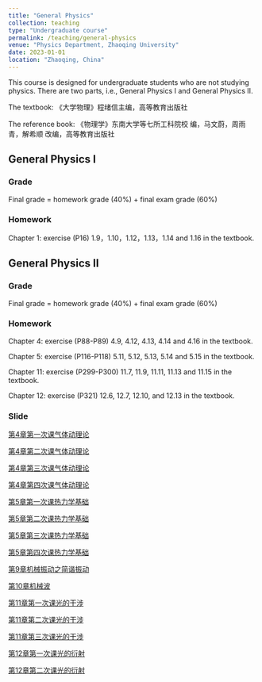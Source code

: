 ```yaml
---
title: "General Physics"
collection: teaching
type: "Undergraduate course"
permalink: /teaching/general-physics
venue: "Physics Department, Zhaoqing University"
date: 2023-01-01
location: "Zhaoqing, China"
---
```


This course is designed for undergraduate students who are not studying physics. There are two parts, i.e., General Physics I and General Physics II.

The textbook: 《大学物理》程绪信主编，高等教育出版社

The reference book: 《物理学》东南大学等七所工科院校 编，马文蔚，周雨青，解希顺 改编，高等教育出版社

## General Physics I

### Grade

Final grade = homework grade (40%) + final exam grade (60%)

### Homework

Chapter 1: exercise (P16) 1.9，1.10，1.12，1.13，1.14 and 1.16 in the textbook.

## General Physics II

### Grade

Final grade = homework grade (40%) + final exam grade (60%)

### Homework

Chapter 4: exercise (P88-P89) 4.9, 4.12, 4.13, 4.14 and 4.16 in the textbook.

Chapter 5: exercise (P116-P118) 5.11, 5.12, 5.13, 5.14 and 5.15 in the textbook.

Chapter 11: exercise (P299-P300) 11.7, 11.9, 11.11, 11.13 and 11.15 in the textbook.

Chapter 12: exercise (P321) 12.6, 12.7, 12.10, and 12.13 in the textbook.

### Slide

[第4章第一次课气体动理论](https://shuailiu1990.github.io/files/general-physics-ii/第4章第一次课气体动理论.pdf)

[第4章第二次课气体动理论](https://shuailiu1990.github.io/files/general-physics-ii/第4章第二次课气体动理论.pdf)

[第4章第三次课气体动理论](https://shuailiu1990.github.io/files/general-physics-ii/第4章第三次课气体动理论.pdf)

[第4章第四次课气体动理论](https://shuailiu1990.github.io/files/general-physics-ii/第4章第四次课气体动理论.pdf)

[第5章第一次课热力学基础](https://shuailiu1990.github.io/files/general-physics-ii/第5章第一次课热力学基础.pdf)

[第5章第二次课热力学基础](https://shuailiu1990.github.io/files/general-physics-ii/第5章第二次课热力学基础.pdf)

[第5章第三次课热力学基础](https://shuailiu1990.github.io/files/general-physics-ii/第5章第三次课热力学基础.pdf)

[第5章第四次课热力学基础](https://shuailiu1990.github.io/files/general-physics-ii/第5章第四次课热力学基础.pdf)

[第9章机械振动之简谐振动](https://shuailiu1990.github.io/files/general-physics-ii/第9章机械振动之简谐振动.pdf)

[第10章机械波](https://shuailiu1990.github.io/files/general-physics-ii/第10章机械波.pdf)

[第11章第一次课光的干涉](https://shuailiu1990.github.io/files/general-physics-ii/第11章第一次课光的干涉.pdf)

[第11章第二次课光的干涉](https://shuailiu1990.github.io/files/general-physics-ii/第11章第二次课光的干涉.pdf)

[第11章第三次课光的干涉](https://shuailiu1990.github.io/files/general-physics-ii/第11章第三次课光的干涉.pdf)

[第12章第一次课光的衍射](https://shuailiu1990.github.io/files/general-physics-ii/第12章第一次课光的衍射.pdf)

[第12章第二次课光的衍射](https://shuailiu1990.github.io/files/general-physics-ii/第12章第二次课光的衍射.pdf)
